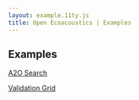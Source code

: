 ```yaml
---
layout: example.11ty.js
title: Open Ecoacoustics | Examples
---
```


## Examples

[A2O Search](./search/index.html)

[Validation Grid](./validation/index.html)
